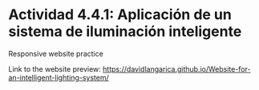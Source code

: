 # Actividad 4.4.1: Aplicación de un sistema de iluminación inteligente

Responsive website practice

Link to the website preview: https://davidlangarica.github.io/Website-for-an-intelligent-lighting-system/
